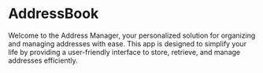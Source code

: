 # AddressBook
Welcome to the Address Manager, your personalized solution for organizing and managing addresses with ease. This app is designed to simplify your life by providing a user-friendly interface to store, retrieve, and manage addresses efficiently.
